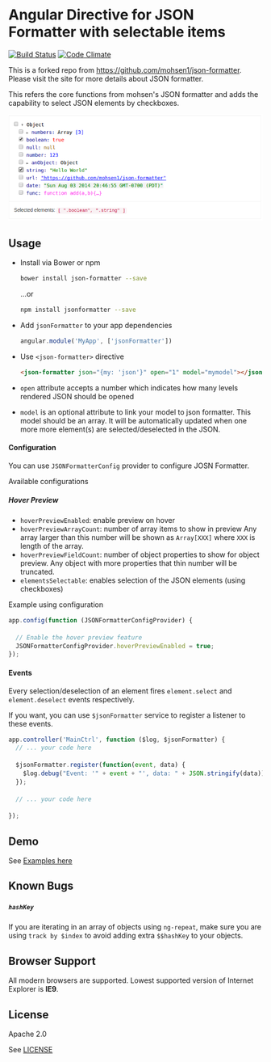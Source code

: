 # Angular Directive for JSON Formatter with selectable items
[![Build Status](https://travis-ci.org/31piy/json-formatter.svg?branch=master)](https://travis-ci.org/31piy/json-formatter)
[![Code Climate](https://codeclimate.com/github/31piy/json-formatter/badges/gpa.svg)](https://codeclimate.com/github/31piy/json-formatter)

This is a forked repo from https://github.com/mohsen1/json-formatter. Please visit the site for more details about JSON formatter.

This refers the core functions from mohsen's JSON formatter and adds the capability to select JSON elements by checkboxes.

[![Screebshot](./screenshot.png)](http://azimi.me/json-formatter/demo/demo.html)

## Usage

* Install via Bower or npm

  ```bash
  bower install json-formatter --save
  ```
  ...or

  ```bash
  npm install jsonformatter --save
  ```
* Add `jsonFormatter` to your app dependencies

  ```js
  angular.module('MyApp', ['jsonFormatter'])
  ```
* Use `<json-formatter>` directive

  ```html
  <json-formatter json="{my: 'json'}" open="1" model="mymodel"></json-formatter>
  ```
* `open` attribute accepts a number which indicates how many levels rendered JSON should be opened
* `model` is an optional attribute to link your model to json formatter. This model should be an array. It will be automatically updated when one more more element(s) are selected/deselected in the JSON.

#### Configuration

You can use `JSONFormatterConfig` provider to configure JOSN Formatter.

Available configurations

##### Hover Preview
* `hoverPreviewEnabled`: enable preview on hover
* `hoverPreviewArrayCount`: number of array items to show in preview Any array larger than this number will be shown as `Array[XXX]` where `XXX` is length of the array.
* `hoverPreviewFieldCount`: number of object properties to show for object preview. Any object with more properties that thin number will be truncated.
* `elementsSelectable`: enables selection of the JSON elements (using checkboxes)

Example using configuration

```js
app.config(function (JSONFormatterConfigProvider) {

  // Enable the hover preview feature
  JSONFormatterConfigProvider.hoverPreviewEnabled = true;
});
```

#### Events
Every selection/deselection of an element fires `element.select` and `element.deselect` events respectively.

If you want, you can use `$jsonFormatter` service to register a listener to these events.

```js
app.controller('MainCtrl', function ($log, $jsonFormatter) {
  // ... your code here

  $jsonFormatter.register(function(event, data) {
    $log.debug("Event: '" + event + "', data: " + JSON.stringify(data));
  });

  // ... your code here

});
```

## Demo
See [Examples here](http://azimi.me/json-formatter/demo/demo.html)


## Known Bugs
##### `hashKey`

If you are iterating in an array of objects using `ng-repeat`, make sure you are using `track by $index` to avoid adding extra `$$hashKey` to your objects.

## Browser Support
All modern browsers are supported. Lowest supported version of Internet Explorer is **IE9**.

## License

Apache 2.0

See [LICENSE](./LICENSE)
